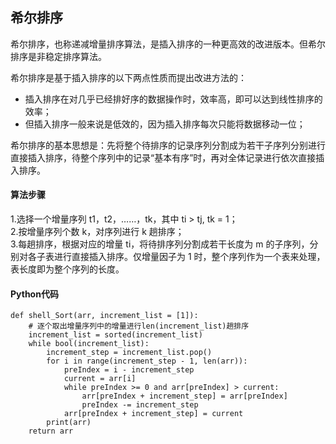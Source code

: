 ## 希尔排序

希尔排序，也称递减增量排序算法，是插入排序的一种更高效的改进版本。但希尔排序是非稳定排序算法。

希尔排序是基于插入排序的以下两点性质而提出改进方法的：
- 插入排序在对几乎已经排好序的数据操作时，效率高，即可以达到线性排序的效率；
- 但插入排序一般来说是低效的，因为插入排序每次只能将数据移动一位；

希尔排序的基本思想是：先将整个待排序的记录序列分割成为若干子序列分别进行直接插入排序，待整个序列中的记录“基本有序”时，再对全体记录进行依次直接插入排序。

#### 算法步骤
1.选择一个增量序列 t1，t2，……，tk，其中 ti > tj, tk = 1；  
2.按增量序列个数 k，对序列进行 k 趟排序；  
3.每趟排序，根据对应的增量 ti，将待排序列分割成若干长度为 m 的子序列，分别对各子表进行直接插入排序。仅增量因子为 1 时，整个序列作为一个表来处理，表长度即为整个序列的长度。
#### Python代码
```
def shell_Sort(arr, increment_list = [1]):
    # 逐个取出增量序列中的增量进行len(increment_list)趟排序
    increment_list = sorted(increment_list)
    while bool(increment_list):
        increment_step = increment_list.pop()
        for i in range(increment_step - 1, len(arr)):
            preIndex = i - increment_step
            current = arr[i]
            while preIndex >= 0 and arr[preIndex] > current:
                arr[preIndex + increment_step] = arr[preIndex]
                preIndex -= increment_step
            arr[preIndex + increment_step] = current
        print(arr)
    return arr
```